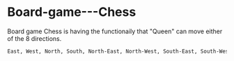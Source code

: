 # Board-game---Chess

Board game Chess is having the functionaily that "Queen" can move either of the 8 directions.

```sh
East, West, North, South, North-East, North-West, South-East, South-West.



